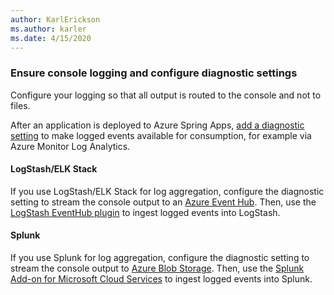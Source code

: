 ```yaml
---
author: KarlErickson
ms.author: karler
ms.date: 4/15/2020
---
```


### Ensure console logging and configure diagnostic settings

Configure your logging so that all output is routed to the console and not to files.

After an application is deployed to Azure Spring Apps, [add a diagnostic setting](/azure/spring-cloud/diagnostic-services) to make logged events available for consumption, for example via Azure Monitor Log Analytics.

#### LogStash/ELK Stack

If you use LogStash/ELK Stack for log aggregation, configure the diagnostic setting to stream the console output to an [Azure Event Hub](/azure/event-hubs/). Then, use the [LogStash EventHub plugin](https://github.com/logstash-plugins/logstash-input-azure_event_hubs) to ingest logged events into LogStash.

#### Splunk

If you use Splunk for log aggregation, configure the diagnostic setting to stream the console output to [Azure Blob Storage](/azure/storage/blobs/). Then, use the [Splunk Add-on for Microsoft Cloud Services](https://splunkbase.splunk.com/app/3757/) to ingest logged events into Splunk.
